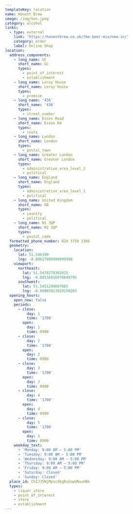 ```yaml
---
templateKey: location
name: Honest Brew
image: /img/hon.jpeg
category: alcohol
links:
  - type: external
    link: 'https://honestbrew.co.uk/the-beer-mix/new-in/'
    category: order
    label: Online Shop
location:
  address_components:
    - long_name: GC
      short_name: GC
      types:
        - point_of_interest
        - establishment
    - long_name: Leroy House
      short_name: Leroy House
      types:
        - premise
    - long_name: '436'
      short_name: '436'
      types:
        - street_number
    - long_name: Essex Road
      short_name: Essex Rd
      types:
        - route
    - long_name: London
      short_name: London
      types:
        - postal_town
    - long_name: Greater London
      short_name: Greater London
      types:
        - administrative_area_level_2
        - political
    - long_name: England
      short_name: England
      types:
        - administrative_area_level_1
        - political
    - long_name: United Kingdom
      short_name: GB
      types:
        - country
        - political
    - long_name: N1 3QP
      short_name: N1 3QP
      types:
        - postal_code
  formatted_phone_number: 020 3750 2366
  geometry:
    location:
      lat: 51.546399
      lng: -0.08627089999999998
    viewport:
      northeast:
        lat: 51.5478279302915
        lng: -0.08536016970849795
      southwest:
        lat: 51.5451299697085
        lng: -0.08805813029150203
  opening_hours:
    open_now: false
    periods:
      - close:
          day: 1
          time: '1700'
        open:
          day: 1
          time: 0900
      - close:
          day: 2
          time: '1700'
        open:
          day: 2
          time: 0900
      - close:
          day: 3
          time: '1700'
        open:
          day: 3
          time: 0900
      - close:
          day: 4
          time: '1700'
        open:
          day: 4
          time: 0900
      - close:
          day: 5
          time: '1700'
        open:
          day: 5
          time: 0900
    weekday_text:
      - 'Monday: 9:00 AM – 5:00 PM'
      - 'Tuesday: 9:00 AM – 5:00 PM'
      - 'Wednesday: 9:00 AM – 5:00 PM'
      - 'Thursday: 9:00 AM – 5:00 PM'
      - 'Friday: 9:00 AM – 5:00 PM'
      - 'Saturday: Closed'
      - 'Sunday: Closed'
  place_id: ChIJJ5NjMpscdkgRxSowUNuuHBk
  types:
    - liquor_store
    - point_of_interest
    - store
    - establishment
---
```

